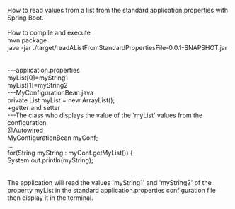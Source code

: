 How to read values from a list from the standard application.properties with Spring Boot.<br/>
<br/>
How to compile and execute :<br/>
mvn package<br/>
java -jar ./target/readAListFromStandardPropertiesFile-0.0.1-SNAPSHOT.jar<br/>
<br/>
<br/>
---application.properties<br/>
myList[0]=myString1<br/>
myList[1]=myString2<br/>
---MyConfigurationBean.java<br/>
private List<String> myList = new ArrayList<String>();<br/>
+getter and setter<br/>
---The class who displays the value of the 'myList' values from the configuration<br/>
@Autowired<br/>
MyConfigurationBean myConf;<br/>
...<br/>
for(String myString : myConf.getMyList()) {<br/>
  System.out.println(myString);<br/>
<br/>
<br/>
The application will read the values 'myString1' and 'myString2' of the property myList in the standard application.properties configuration file then display it in the terminal.<br/>



